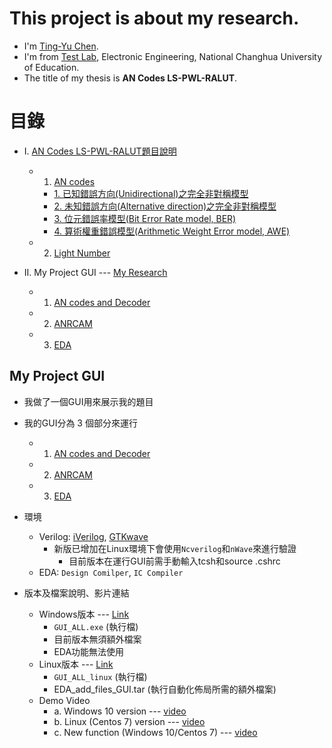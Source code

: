 ﻿# This project is about my research.
* I'm [Ting-Yu Chen](https://github.com/Wilhelmine21/Wilhelmine21). 
* I'm from [Test Lab](http://testlab.ncue.edu.tw/tch/), Electronic Engineering, National Changhua University of Education.
* The title of my thesis is **AN Codes LS-PWL-RALUT**.

# 目錄

* I. [AN Codes LS-PWL-RALUT題目說明](https://github.com/Wilhelmine21/Wilhelmine21/blob/main/MyProject_GUI/AN%20Codes%20LS-PWL-RALUT.md#an-codes-ls-pwl-ralut-題目說明)	

	* 1. [AN codes](https://github.com/Wilhelmine21/Wilhelmine21/blob/main/MyProject_GUI/AN%20Codes.md#an-codes-----wiki)

		* [1. 已知錯誤方向(Unidirectional)之完全非對稱模型](https://github.com/Wilhelmine21/Wilhelmine21/blob/main/MyProject_GUI/AN%20Codes.md#1-已知錯誤方向unidirectional之完全非對稱模型)
		* [2. 未知錯誤方向(Alternative direction)之完全非對稱模型](https://github.com/Wilhelmine21/Wilhelmine21/blob/main/MyProject_GUI/AN%20Codes.md#2-未知錯誤方向alternative-direction之完全非對稱模型)
		* [3. 位元錯誤率模型(Bit Error Rate model, BER)](https://github.com/Wilhelmine21/Wilhelmine21/blob/main/MyProject_GUI/AN%20Codes.md#3-位元錯誤率模型bit-error-rate-model-ber)
		* [4. 算術權重錯誤模型(Arithmetic Weight Error model, AWE)](https://github.com/Wilhelmine21/Wilhelmine21/blob/main/MyProject_GUI/AN%20Codes.md#4-算術權重錯誤模型arithmetic-weight-error-model-awe)
	
	* 2. [Light Number](https://github.com/Wilhelmine21/Wilhelmine21/blob/main/MyProject_GUI/Light%20Numbers.md#light-number)

* II. My Project GUI --- [My Research](https://github.com/Wilhelmine21/Wilhelmine21/blob/main/MyProject_GUI/My%20Research.md#my-research)

	* 1. [AN codes and Decoder](https://github.com/Wilhelmine21/Wilhelmine21/blob/main/MyProject_GUI/GUI-AN-codes.md#an-codes-and-decoder)
	* 2. [ANRCAM](https://github.com/Wilhelmine21/Wilhelmine21/blob/main/MyProject_GUI/GUI-ANRCAM.md#anrcam)
	* 3. [EDA](https://github.com/Wilhelmine21/Wilhelmine21/blob/main/MyProject_GUI/GUI-EDA.md#eda)

## My Project GUI
* 我做了一個GUI用來展示我的題目
* 我的GUI分為 3 個部分來運行
	* 1. [AN codes and Decoder](https://github.com/Wilhelmine21/Wilhelmine21/blob/main/MyProject_GUI/GUI-AN-codes.md#an-codes-and-decoder)
	* 2. [ANRCAM](https://github.com/Wilhelmine21/Wilhelmine21/blob/main/MyProject_GUI/GUI-ANRCAM.md#anrcam)
	* 3. [EDA](https://github.com/Wilhelmine21/Wilhelmine21/blob/main/MyProject_GUI/GUI-EDA.md#eda)
* 環境
	*  Verilog: [iVerilog](http://iverilog.icarus.com/), [GTKwave](http://gtkwave.sourceforge.net/)
		*  新版已增加在Linux環境下會使用`Ncverilog`和`nWave`來進行驗證
			* 目前版本在運行GUI前需手動輸入tcsh和source .cshrc
	*  EDA: `Design Comilper`, `IC Compiler`

* 版本及檔案說明、影片連結
	* Windows版本 --- [Link]()
		* `GUI_ALL.exe` (執行檔)
		* 目前版本無須額外檔案
		* EDA功能無法使用
	* Linux版本 --- [Link]()
		* `GUI_ALL_linux` (執行檔)
		* EDA_add_files_GUI.tar (執行自動化佈局所需的額外檔案)
	* Demo Video
		* a. Windows 10 version --- [video](https://www.youtube.com/watch?v=kXfVsiijhno)
		* b. Linux (Centos 7) version --- [video](https://www.youtube.com/watch?v=Rb99CHsb28k)
		* c. New function (Windows 10/Centos 7) --- [video](https://youtu.be/7bM51ICH6qc)
